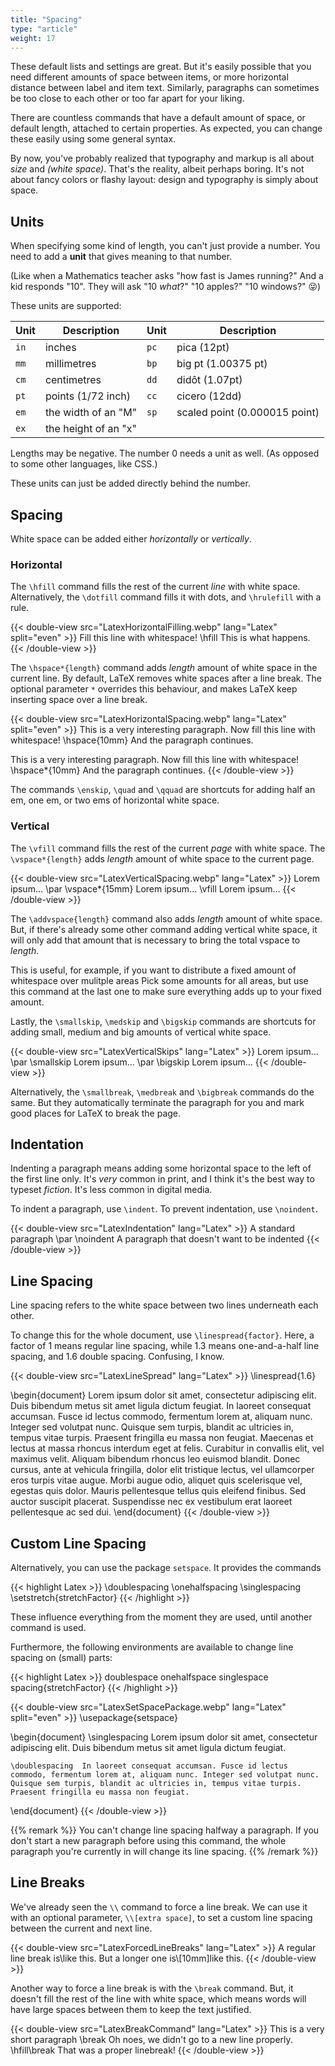 ```yaml
---
title: "Spacing"
type: "article"
weight: 17
---
```


These default lists and settings are great. But it's easily possible that you need different amounts of space between items, or more horizontal distance between label and item text. Similarly, paragraphs can sometimes be too close to each other or too far apart for your liking. 

There are countless commands that have a default amount of space, or default length, attached to certain properties. As expected, you can change these easily using some general syntax.

By now, you've probably realized that typography and markup is all about _size_ and _(white space)_. That's the reality, albeit perhaps boring. It's not about fancy colors or flashy layout: design and typography is simply about space.

## Units

When specifying some kind of length, you can't just provide a number. You need to add a **unit** that gives meaning to that number. 

(Like when a Mathematics teacher asks "how fast is James running?" And a kid responds "10". They will ask "10 _what_?" "10 apples?" "10 windows?" 😜)

These units are supported:

| Unit   | Description              | Unit   | Description |
| ------ | ------------------------ | ------ | --------------- |
| `in`   | inches                   | `pc`   | pica (12pt) |
| `mm`   | millimetres              | `bp`   | big pt (1.00375 pt) |
| `cm`   | centimetres              | `dd`   | didôt (1.07pt) |
| `pt`   | points (1/72 inch)       | `cc`   | cicero (12dd) |
| `em`   | the width of an "M"    | `sp`   | scaled point (0.000015 point) |
| `ex`   | the height of an "x"    |       |  |

Lengths may be negative. The number 0 needs a unit as well. (As opposed to some other languages, like CSS.)

These units can just be added directly behind the number.

## Spacing

White space can be added either *horizontally* or *vertically*.

### Horizontal

The `\hfill` command fills the rest of the current *line* with white space. Alternatively, the `\dotfill` command fills it with dots, and `\hrulefill` with a rule.

{{< double-view src="LatexHorizontalFilling.webp" lang="Latex" split="even" >}}
Fill this line with whitespace! \hfill This is what happens.
{{< /double-view >}}

The `\hspace*{length}` command adds *length* amount of white space in the current line. By default, LaTeX removes white spaces after a line break. The optional parameter `*` overrides this behaviour, and makes LaTeX keep inserting space over a line break.

{{< double-view src="LatexHorizontalSpacing.webp" lang="Latex" split="even" >}}
This is a very interesting paragraph. Now fill this line with whitespace! \hspace{10mm} And the paragraph continues.

This is a very interesting paragraph. Now fill this line with whitespace! \hspace*{10mm} And the paragraph continues.
{{< /double-view >}}

The commands `\enskip`, `\quad` and `\qquad` are shortcuts for adding half an em, one em, or two ems of horizontal white space.

### Vertical

The `\vfill` command fills the rest of the current *page* with white space. The `\vspace*{length}` adds *length* amount of white space to the current page.

{{< double-view src="LatexVerticalSpacing.webp" lang="Latex" >}}
Lorem ipsum... \par
\vspace*{15mm} Lorem ipsum...
\vfill Lorem ipsum...
{{< /double-view >}}

The `\addvspace{length}` command also adds *length* amount of white space. But, if there's already some other command adding vertical white space, it will only add that amount that is necessary to bring the total vspace to *length*. 

This is useful, for example, if you want to distribute a fixed amount of whitespace over mulitple areas Pick some amounts for all areas, but use this command at the last one to make sure everything adds up to your fixed amount.

Lastly, the `\smallskip`, `\medskip` and `\bigskip` commands are shortcuts for adding small, medium and big amounts of vertical white space.

{{< double-view src="LatexVerticalSkips" lang="Latex" >}}
Lorem ipsum... \par
\smallskip Lorem ipsum... \par
\bigskip Lorem ipsum...
{{< /double-view >}}

Alternatively, the `\smallbreak`, `\medbreak` and `\bigbreak` commands do the same. But they automatically terminate the paragraph for you and mark good places for LaTeX to break the page.

## Indentation

Indenting a paragraph means adding some horizontal space to the left of the first line only. It's _very_ common in print, and I think it's the best way to typeset _fiction_. It's less common in digital media.

To indent a paragraph, use `\indent`. To prevent indentation, use `\noindent`.

{{< double-view src="LatexIndentation" lang="Latex" >}}
A standard paragraph \par
\noindent A paragraph that doesn't want to be indented
{{< /double-view >}}

## Line Spacing

Line spacing refers to the white space between two lines underneath each other.

To change this for the whole document, use `\linespread{factor}`. Here, a factor of 1 means regular line spacing, while 1.3 means one-and-a-half line spacing, and 1.6 double spacing. Confusing, I know.

{{< double-view src="LatexLineSpread" lang="Latex" >}}
\linespread{1.6}

\begin{document}
    Lorem ipsum dolor sit amet, consectetur adipiscing elit. Duis bibendum metus sit amet ligula dictum feugiat. In laoreet consequat accumsan. Fusce id lectus commodo, fermentum lorem at, aliquam nunc. Integer sed volutpat nunc. Quisque sem turpis, blandit ac ultricies in, tempus vitae turpis. Praesent fringilla eu massa non feugiat. Maecenas et lectus at massa rhoncus interdum eget at felis. Curabitur in convallis elit, vel maximus velit. Aliquam bibendum rhoncus leo euismod blandit. Donec cursus, ante at vehicula fringilla, dolor elit tristique lectus, vel ullamcorper eros turpis vitae augue. Morbi augue odio, aliquet quis scelerisque vel, egestas quis dolor. Mauris pellentesque tellus quis eleifend finibus. Sed auctor suscipit placerat. Suspendisse nec ex vestibulum erat laoreet pellentesque ac sed dui.
\end{document}
{{< /double-view >}}

## Custom Line Spacing

Alternatively, you can use the package `setspace`. It provides the commands

{{< highlight Latex >}}
\doublespacing \onehalfspacing \singlespacing \setstretch{stretchFactor}
{{< /highlight >}}

These influence everything from the moment they are used, until another command is used.

Furthermore, the following environments are available to change line spacing on (small) parts:

{{< highlight Latex >}}
doublespace onehalfspace singlespace spacing{stretchFactor}
{{< /highlight >}}

{{< double-view src="LatexSetSpacePackage.webp" lang="Latex" split="even" >}}
\usepackage{setspace}

\begin{document}
    \singlespacing Lorem ipsum dolor sit amet, consectetur adipiscing elit. Duis bibendum metus sit amet ligula dictum feugiat. 
    
    \doublespacing  In laoreet consequat accumsan. Fusce id lectus commodo, fermentum lorem at, aliquam nunc. Integer sed volutpat nunc. Quisque sem turpis, blandit ac ultricies in, tempus vitae turpis. Praesent fringilla eu massa non feugiat.
\end{document}
{{< /double-view >}}

{{% remark %}}
You can't change line spacing halfway a paragraph. If you don't start a new paragraph before using this command, the whole paragraph you're currently in will change its line spacing.
{{% /remark %}}

## Line Breaks

We've already seen the `\\` command to force a line break. We can use it with an optional parameter, `\\[extra space]`, to set a custom line spacing between the current and next line.

{{< double-view src="LatexForcedLineBreaks" lang="Latex" >}}
A regular line break is\\like this.  But a longer one is\\[10mm]like this.
{{< /double-view >}}

Another way to force a line break is with the `\break` command. But, it doesn't fill the rest of the line with white space, which means words will have large spaces between them to keep the text justified.

{{< double-view src="LatexBreakCommand" lang="Latex" >}}
This is a very short paragraph \break Oh noes, we didn't go to a new line properly. \hfill\break That was a proper linebreak!
{{< /double-view >}}